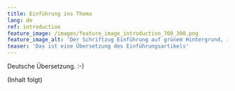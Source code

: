 ```yaml
---
title: Einführung ins Thema
lang: de
ref: introduction
feature_image: /images/feature_image_introduction_700_300.png
feature_image_alt: 'Der Schriftzug Einführung auf grünem Hintergrund, in welchem sich kleine Icons befinden'
teaser: 'Das ist eine Übersetzung des Einführungsartikels'
---
```


Deutsche Übersetzung. :-)

(Inhalt folgt)
